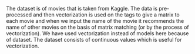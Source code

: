 The dataset is of movies that is taken from Kaggle. The data is pre-processed and then vectorization is used on the tags to give a matrix to each movie and when we input the name of the movie it recommends the name of other movies on the basis of matrix matching (or by the process of vectorization). We have used vectorization instead of models here because of dataset. The dataset consists of continuous values which is useful for vectorization.
